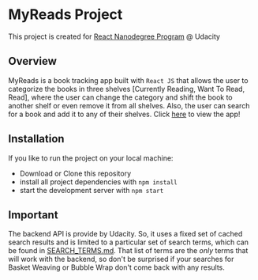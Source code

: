 # MyReads Project

This project is created for [React Nanodegree Program](https://www.udacity.com/course/react-nanodegree--nd019) @ Udacity


## Overview

MyReads is a book tracking app built with `React JS` that allows the user to categorize the books in three shelves [Currently Reading, Want To Read, Read], where the user can change the category and shift the book to another shelf or even remove it from all shelves. Also,  the user can search for a book and add it to any of their shelves. Click [here](https://bedour47.github.io/myreads-app/#/myreads/) to view the app!


## Installation

If you like to run the project on your local machine:

* Download or Clone this repository
* install all project dependencies with `npm install`
* start the development server with `npm start`


## Important
The backend API is provide by Udacity. So, it uses a fixed set of cached search results and is limited to a particular set of search terms, which can be found in [SEARCH_TERMS.md](SEARCH_TERMS.md). That list of terms are the _only_ terms that will work with the backend, so don't be surprised if your searches for Basket Weaving or Bubble Wrap don't come back with any results.
